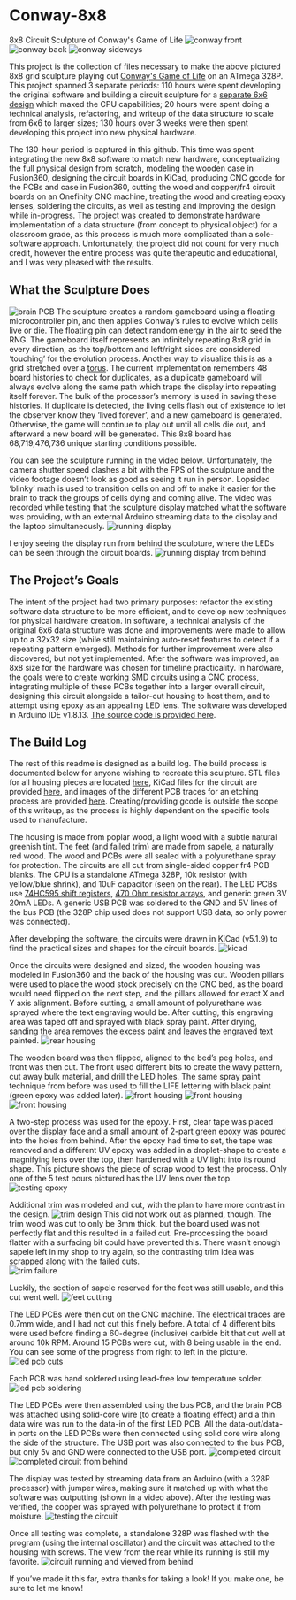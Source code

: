 # Conway-8x8
8x8 Circuit Sculpture of Conway's Game of Life
![conway front](./media/life_pic.jpg "Conway Circuit Sculpture")
![conway back](./media/backside.jpg "Conway Circuit Sculpture Backside")
![conway sideways](./media/sideways.jpg "Conway Circuit Sculpture Sideways")

   This project is the collection of files necessary to make the above pictured 8x8 grid sculpture playing out [Conway's Game of Life](https://www.youtube.com/watch?v=Kk2MH9O4pXY) on an ATmega 328P. This project spanned 3 separate periods: 110 hours were spent developing the original software and building a circuit sculpture for a [separate 6x6 design](./media/6x6_design.jpg) which maxed the CPU capabilities; 20 hours were spent doing a technical analysis, refactoring, and writeup of the data structure to scale from 6x6 to larger sizes; 130 hours over 3 weeks were then spent developing this project into new physical hardware. 

   The 130-hour period is captured in this github. This time was spent integrating the new 8x8 software to match new hardware, conceptualizing the full physical design from scratch, modeling the wooden case in Fusion360, designing the circuit boards in KiCad, producing CNC gcode for the PCBs and case in Fusion360, cutting the wood and copper/fr4 circuit boards on an Onefinity CNC machine, treating the wood and creating epoxy lenses, soldering the circuits, as well as testing and improving the design while in-progress. The project was created to demonstrate hardware implementation of a data structure (from concept to physical object) for a classroom grade, as this process is much more complicated than a sole-software approach. Unfortunately, the project did not count for very much credit, however the entire process was quite therapeutic and educational, and I was very pleased with the results.

## What the Sculpture Does
![brain PCB](./media/CPU.jpg "ATmega 328P CPU")
   The sculpture creates a random gameboard using a floating microcontroller pin, and then applies Conway’s rules to evolve which cells live or die. The floating pin can detect random energy in the air to seed the RNG. The gameboard itself represents an infinitely repeating 8x8 grid in every direction, as the top/bottom and left/right sides are considered ‘touching’ for the evolution process. Another way to visualize this is as a grid stretched over a [torus](https://en.wikipedia.org/wiki/Torus). The current implementation remembers 48 board histories to check for duplicates, as a duplicate gameboard will always evolve along the same path which traps the display into repeating itself forever. The bulk of the processor’s memory is used in saving these histories. If duplicate is detected, the living cells flash out of existence to let the observer know they ‘lived forever’, and a new gameboard is generated. Otherwise, the game will continue to play out until all cells die out, and afterward a new board will be generated. This 8x8 board has 68,719,476,736 unique starting conditions possible. 
  
  You can see the sculpture running in the video below. Unfortunately, the camera shutter speed clashes a bit with the FPS of the sculpture and the video footage doesn’t look as good as seeing it run in person. Lopsided ‘blinky’ math is used to transition cells on and off to make it easier for the brain to track the groups of cells dying and coming alive. The video was recorded while testing that the sculpture display matched what the software was providing, with an external Arduino streaming data to the display and the laptop simultaneously.
![running display](./media/running_test.gif "Display Running Test Program")

   I enjoy seeing the display run from behind the sculpture, where the LEDs can be seen through the circuit boards.
![running display from behind](./media/running_rear.gif "Display Running Viewed From Behind")

## The Project’s Goals
   The intent of the project had two primary purposes: refactor the existing software data structure to be more efficient, and to develop new techniques for physical hardware creation. In software, a technical analysis of the original 6x6 data structure was done and improvements were made to allow up to a 32x32 size (while still maintaining auto-reset features to detect if a repeating pattern emerged). Methods for further improvement were also discovered, but not yet implemented. After the software was improved, an 8x8 size for the hardware was chosen for timeline practicality. In hardware, the goals were to create working SMD circuits using a CNC process, integrating multiple of these PCBs together into a larger overall circuit, designing this circuit alongside a tailor-cut housing to host them, and to attempt using epoxy as an appealing LED lens.
   The software was developed in Arduino IDE v1.8.13. [The source code is provided here](./src/conway3/conway3.ino).

## The Build Log
  The rest of this readme is designed as a build log. The build process is documented below for anyone wishing to recreate this sculpture. STL files for all housing pieces are located [here](./models), KiCad files for the circuit are provided [here](./kicad/conway), and images of the different PCB traces for an etching process are provided [here](./pcb_svg_images). Creating/providing gcode is outside the scope of this writeup, as the process is highly dependent on the specific tools used to manufacture.
  
   The housing is made from poplar wood, a light wood with a subtle natural greenish tint. The feet (and failed trim) are made from sapele, a naturally red wood. The wood and PCBs were all sealed with a polyurethane spray for protection. The circuits are all cut from single-sided copper fr4 PCB blanks. The CPU is a standalone ATmega 328P, 10k resistor (with yellow/blue shrink), and 10uF capacitor (seen on the rear). The LED PCBs use [74HC595 shift registers]( https://www.digikey.com/en/products/detail/nexperia-usa-inc/74HC595D-118/763087), [470 Ohm resistor arrays](https://www.digikey.com/en/products/detail/bourns-inc/CAY16-471J4LF/2566756), and generic green 3V 20mA LEDs. A generic USB PCB was soldered to the GND and 5V lines of the bus PCB (the 328P chip used does not support USB data, so only power was connected).

After developing the software, the circuits were drawn in KiCad (v5.1.9) to find the practical sizes and shapes for the circuit boards.
![kicad](./media/kicad.png "KiCad desktop view")

Once the circuits were designed and sized, the wooden housing was modeled in Fusion360 and the back of the housing was cut. Wooden pillars were used to place the wood stock precisely on the CNC bed, as the board would need flipped on the next step, and the pillars allowed for exact X and Y axis alignment. Before cutting, a small amount of polyurethane was sprayed where the text engraving would be. After cutting, this engraving area was taped off and sprayed with black spray paint. After drying, sanding the area removes the excess paint and leaves the engraved text painted.
![rear housing](./media/life_pic.jpg "Cutting Rear Housing")

The wooden board was then flipped, aligned to the bed’s peg holes, and front was then cut. The front used different bits to create the wavy pattern, cut away bulk material, and drill the LED holes. The same spray paint technique from before was used to fill the LIFE lettering with black paint (green epoxy was added later).
![front housing](./media/cutting_wood1.jpg "Cutting Waves")
![front housing](./media/cutting_wood2.jpg "Cutting Holes")
![front housing](./media/cutting_finished.jpg "Finished Cutting")

A two-step process was used for the epoxy. First, clear tape was placed over the display face and a small amount of 2-part green epoxy was poured into the holes from behind. After the epoxy had time to set, the tape was removed and a different UV epoxy was added in a droplet-shape to create a magnifying lens over the top, then hardened with a UV light into its round shape. This picture shows the piece of scrap wood to test the process. Only one of the 5 test pours pictured has the UV lens over the top.
![testing epoxy](./media/epoxy.jpg "Epoxy Test")

Additional trim was modeled and cut, with the plan to have more contrast in the design.
![trim design](./media/sculpture_with_trim.png "Trim Design")
This did not work out as planned, though. The trim wood was cut to only be 3mm thick, but the board used was not perfectly flat and this resulted in a failed cut. Pre-processing the board flatter with a surfacing bit could have prevented this. There wasn’t enough sapele left in my shop to try again, so the contrasting trim idea was scrapped along with the failed cuts.  
![trim failure](./media/failed_trim.jpg "Failed Trim Cut")

Luckily, the section of sapele reserved for the feet was still usable, and this cut went well.
![feet cutting](./media/feet.jpg "Feet Cut")

The LED PCBs were then cut on the CNC machine. The electrical traces are 0.7mm wide, and I had not cut this finely before. A total of 4 different bits were used before finding a 60-degree (inclusive) carbide bit that cut well at around 10k RPM. Around 15 PCBs were cut, with 8 being usable in the end. You can see some of the progress from right to left in the picture.
![led pcb cuts](./media/cutting_progress.jpg "LED PCB Cutting Progress")

Each PCB was hand soldered using lead-free low temperature solder.
![led pcb soldering](./media/soldering_pcb.jpg "LED PCB Soldering")

The LED PCBs were then assembled using the bus PCB, and the brain PCB was attached using solid-core wire (to create a floating effect) and a thin data wire was run to the data-in of the first LED PCB. All the data-out/data-in ports on the LED PCBs were then connected using solid core wire along the side of the structure. The USB port was also connected to the bus PCB, but only 5v and GND were connected to the USB port. 
![completed circuit](./media/circuit_front.jpg "Complete Circuit")
![completed circuit from behind](./media/circuit_back.jpg "Complete Circuit Back")

The display was tested by streaming data from an Arduino (with a 328P processor) with jumper wires, making sure it matched up with what the software was outputting (shown in a video above). After the testing was verified, the copper was sprayed with polyurethane to protect it from moisture.
![testing the circuit](./media/circuit_test.png "Testing the Full Display")

Once all testing was complete, a standalone 328P was flashed with the program (using the internal oscillator) and the circuit was attached to the housing with screws. The view from the rear while its running is still my favorite.
![circuit running and viewed from behind](./media/illuminated_back_side.jpg "Viewing the Display from Behind")

If you’ve made it this far, extra thanks for taking a look! If you make one, be sure to let me know!

